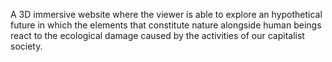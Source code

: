 A 3D immersive website where the viewer is able to explore an hypothetical future in which the elements that constitute nature alongside human beings react to the ecological damage caused by the activities of our capitalist society.